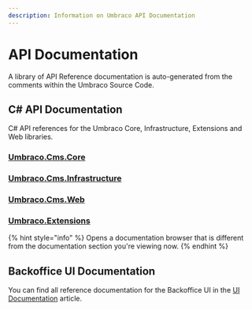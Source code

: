 ```yaml
---
description: Information on Umbraco API Documentation
---
```


# API Documentation

A library of API Reference documentation is auto-generated from the comments within the Umbraco Source Code.

## C# API Documentation

C# API references for the Umbraco Core, Infrastructure, Extensions and Web libraries.

### [Umbraco.Cms.Core](https://apidocs.umbraco.com/v14/csharp/api/Umbraco.Cms.Core.html)

### [Umbraco.Cms.Infrastructure](https://apidocs.umbraco.com/v14/csharp/api/Umbraco.Cms.Infrastructure.html)

### [Umbraco.Cms.Web](https://apidocs.umbraco.com/v14/csharp/api/Umbraco.Cms.Web.Common.html)

### [Umbraco.Extensions](https://apidocs.umbraco.com/v14/csharp/api/Umbraco.Extensions.html)

{% hint style="info" %}
Opens a documentation browser that is different from the documentation section you're viewing now.
{% endhint %}

## Backoffice UI Documentation

You can find all reference documentation for the Backoffice UI in the [UI Documentation](../customizing/ui-library.md) article.
